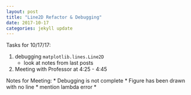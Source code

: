 ```yaml
---
layout: post
title: "Line2D Refactor & Debugging"
date: 2017-10-17
categories: jekyll update
---
```


Tasks for 10/17/17:
1. debugging `matplotlib.lines.Line2D`
    * look at notes from last posts
2. Meeting with Professor at 4:25 - 4:45

Notes for Meeting:
    * Debugging is not complete
    * Figure has been drawn with no line
    * mention lambda error
    * 
